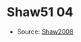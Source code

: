 <a name="material" />

# Shaw51 04
<script type="application/ld+json">
  {
    "@context": "https://schema.org/",
    "@type": "ChemicalSubstance",
    "http://purl.org/dc/terms/conformsTo":
      {
        "@type": "CreativeWork",
        "@id": "https://bioschemas.org/profiles/ChemicalSubstance/0.4-RELEASE/"
      },
    "@id": "https://egonw.github.io/nanowiki/nanowiki34.html#material",
    "name": "Shaw51 04",
    "sameAs": "http://127.0.0.1/mediawiki/index.php/Special:URIResolver/Shaw51_04"
  }
</script>


* Source: [Shaw2008](Shaw2008.md)
